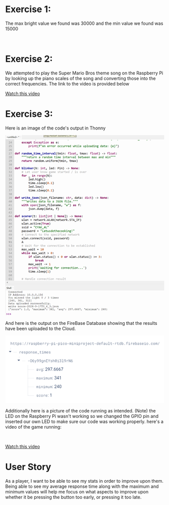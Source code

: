 <h1>Exercise 1:</h1>
<p>The max bright value we found was 30000 and the min value we found was 15000</p> <br>

<h1>Exercise 2:</h1>
<p> We attempted to play the Super Mario Bros theme song on the Raspberry Pi by looking up the piano scales of the song and converting those into the correct frequencies. The link to the video is provided below </p>
<a href="https://youtube.com/shorts/smRVugRtz5Y?si=tWq4C7iFbRVYKlKY">Watch this video</a> <br>

<h1>Exercise 3:</h1>
<p>Here is an image of the code's output in Thonny </p>

![Alt text](https://github.com/kcheb27/2024-mini/blob/main/PictureOfDBCode.png) <br>
<p>And here is the output on the FireBase Database showing that the results have been uploaded to the Cloud. </p>

![Alt text](https://github.com/kcheb27/2024-mini/blob/main/UploadedResultsOnFireBase.png) <br>

<p>Additionally here is a picture of the code running as intended. (Note) the LED on the Raspberry Pi wasn't working so we changed the GPIO pin and inserted our own LED to make sure our code was working properly.
here's a video of the game running: </p> <br>

<a href="https://youtube.com/shorts/pfEmxIS5aKE?si=3Nqhn3Z7IR_voLT-">Watch this video</a><br>

<h1> User Story </h1>
<p> As a player, I want to be able to see my stats in order to improve upon them. Being able to see my average response time along with the maximum and minimum values will help me focus on what aspects to improve upon whether it be pressing the button too early, or pressing it too late. </p>
